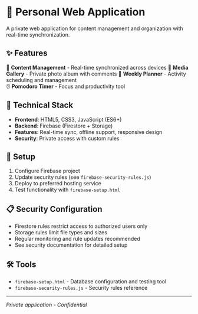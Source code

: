 # 📱 Personal Web Application

A private web application for content management and organization with real-time synchronization.

## ✨ Features

📝 **Content Management** - Real-time synchronized across devices
📸 **Media Gallery** - Private photo album with comments
📅 **Weekly Planner** - Activity scheduling and management  
⏰ **Pomodoro Timer** - Focus and productivity tool

## 🔧 Technical Stack

- **Frontend**: HTML5, CSS3, JavaScript (ES6+)
- **Backend**: Firebase (Firestore + Storage)
- **Features**: Real-time sync, offline support, responsive design
- **Security**: Private access with custom rules

## 🚀 Setup

1. Configure Firebase project
2. Update security rules (see `firebase-security-rules.js`)
3. Deploy to preferred hosting service
4. Test functionality with `firebase-setup.html`

## 📋 Security Configuration

- Firestore rules restrict access to authorized users only
- Storage rules limit file types and sizes
- Regular monitoring and rule updates recommended
- See security documentation for detailed setup

## 🛠️ Tools

- `firebase-setup.html` - Database configuration and testing tool
- `firebase-security-rules.js` - Security rules reference

---

*Private application - Confidential*
